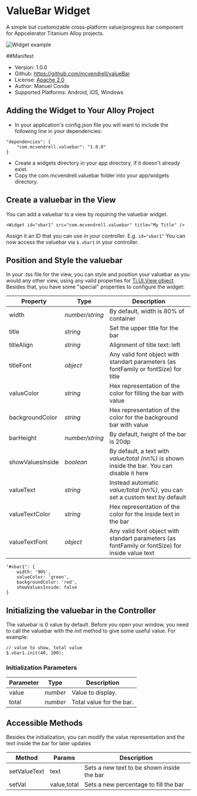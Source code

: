 # ValueBar Widget

A simple but customizable cross-platform value/progress bar component for Appcelerator Titanium Alloy projects.

![Widget example](com.mcvendrell.valuebar/example.png)

##Manifest
* Version: 1.0.0
* Github: https://github.com/mcvendrell/valueBar
* License: [Apache 2.0](http://www.apache.org/licenses/LICENSE-2.0.html)
* Author: Manuel Conde
* Supported Platforms: Android, iOS, Windows

## Adding the Widget to Your Alloy Project

* In your application's config.json file you will want to include the following line in your dependencies:

```
"dependencies": {
    "com.mcvendrell.valuebar": "1.0.0"
}
```

*  Create a widgets directory in your app directory, if it doesn't already exist.
*  Copy the com.mcvendrell.valuebar folder into your app/widgets directory. 

## Create a valuebar in the View
You can add a valuebar to a view by *requiring* the valuebar widget. 

	<Widget id="vbar1" src="com.mcvendrell.valuebar" title="My Title" />

Assign it an ID that you can use in your controller. E.g. `id="vbar1"` You can now access the valuebar via `$.vbar1` in your controller.

## Position and Style the valuebar
In your .tss file for the view, you can style and position your valuebar as you would any other view, using any valid properties for [Ti.UI.View object](http://docs.appcelerator.com/titanium/latest/#!/api/Titanium.UI.View).
Besides that, you have some "special" properties to configure the widget:

| Property | Type | Description |
| ---------- | ---- | ----------- |
| width | *number/string* | By default, width is 80% of container |
| title | *string* | Set the upper title for the bar |
| titleAlign | *string* | Alignment of title text: left|center|right |
| titleFont | *object* | Any valid font object with standart parameters (as fontFamily or fontSize) for title |
| valueColor | *string* | Hex representation of the color for filling the bar with value |
| backgroundColor | *string* | Hex representation of the color for the background bar with value |
| barHeight | *number/string* | By default, height of the bar is 20dp |
| showValuesInside | *boolean* | By default, a text with *value/total (nn%)* is shown inside the bar. You can disable it here |
| valueText | *string* | Instead automatic *value/total (nn%)*, you can set a custom text by default |
| valueTextColor | *string* | Hex representation of the color for the inside text in the bar |
| valueTextFont | *object* | Any valid font object with standart parameters (as fontFamily or fontSize) for inside value text |


```
"#vbar1": {
    width: '90%',
    valueColor: 'green',
    backgroundColor: 'red',
    showValuesInside: false
}
```

## Initializing the valuebar in the Controller

The valuebar is 0 value by default. Before you open your window, you need to call the valuebar with the *init* method to give some useful value. For example:

```
// value to show, total value
$.vbar1.init(40, 100);
```
### Initialization Parameters

| Parameter | Type | Description |
| --------- | ---- | ----------- |
| value | *number* | Value to display. |
| total | *number* | Total value for the bar. |

## Accessible Methods

Besides the initialization, you can modify the value representation and the text inside the bar for later updates

| Method | Params | Description |
| ---------- | ---- | ----------- |
| setValueText | text | Sets a new text to be shown inside the bar |
| setVal | value,total | Sets a new percentage to fill the bar |
